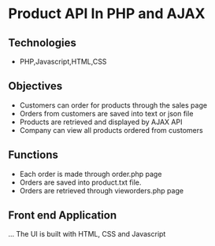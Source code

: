 # Product API In PHP and AJAX

## Technologies

* PHP,Javascript,HTML,CSS

## Objectives
* Customers can order for products through the sales page
* Orders from customers are saved into text or json file 
* Products are retrieved and displayed by AJAX API 
* Company can view all products ordered from customers

## Functions
* Each order is made through order.php page 
* Orders are saved into product.txt file.
* Orders are retrieved through vieworders.php page
## Front end Application
...
The UI is built with HTML, CSS and Javascript
